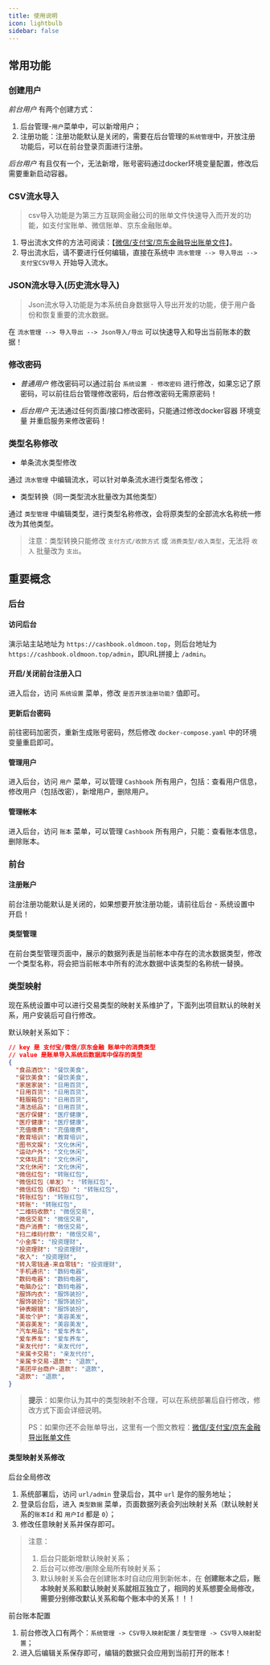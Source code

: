 ```yaml
---
title: 使用说明
icon: lightbulb
sidebar: false
---
```


## 常用功能

### 创建用户

*前台用户* 有两个创建方式：

1. 后台管理-`用户`菜单中，可以新增用户；
2. 注册功能：注册功能默认是关闭的，需要在后台管理的`系统管理`中，开放注册功能后，可以在前台登录页面进行注册。

*后台用户* 有且仅有一个，无法新增，账号密码通过docker环境变量配置，修改后需要重新启动容器。

### CSV流水导入

> csv导入功能是为第三方互联网金融公司的账单文件快速导入而开发的功能，如支付宝账单、微信账单、京东金融账单。

1. 导出流水文件的方法可阅读：【[微信/支付宝/京东金融导出账单文件](https://www.oldmoon.top/post/211)】。
2. 导出流水后，请不要进行任何编辑，直接在系统中 `流水管理 --> 导入导出 --> 支付宝CSV导入` 开始导入流水。

### JSON流水导入(历史流水导入)

> Json流水导入功能是为本系统自身数据导入导出开发的功能，便于用户备份和恢复重要的流水数据。

在 `流水管理 --> 导入导出 --> Json导入/导出` 可以快速导入和导出当前账本的数据！

### 修改密码

- *普通用户* 修改密码可以通过前台 `系统设置 - 修改密码` 进行修改，如果忘记了原密码，可以前往后台管理修改密码，后台修改密码无需原密码！

- *后台用户* 无法通过任何页面/接口修改密码，只能通过修改docker容器 环境变量 并重启服务来修改密码！

### 类型名称修改

- 单条流水类型修改

通过 `流水管理` 中编辑流水，可以针对单条流水进行类型名修改；

- 类型转换（同一类型流水批量改为其他类型）

通过 `类型管理` 中编辑类型，进行类型名称修改，会将原类型的全部流水名称统一修改为其他类型。

> 注意：类型转换只能修改 `支付方式/收款方式` 或 `消费类型/收入类型`，无法将 `收入` 批量改为 `支出`。

## 重要概念

### 后台

#### 访问后台

演示站主站地址为 `https://cashbook.oldmoon.top`，则后台地址为 `https://cashbook.oldmoon.top/admin`，即URL拼接上 `/admin`。

#### 开启/关闭前台注册入口

进入后台，访问 `系统设置` 菜单，修改 `是否开放注册功能?` 值即可。

#### 更新后台密码

前往密码加密页，重新生成账号密码，然后修改 `docker-compose.yaml` 中的环境变量重启即可。

#### 管理用户

进入后台，访问 `用户` 菜单，可以管理 `Cashbook` 所有用户，包括：查看用户信息，修改用户（包括改密），新增用户，删除用户。

#### 管理帐本

进入后台，访问 `账本` 菜单，可以管理 `Cashbook` 所有用户，只能：查看账本信息，删除账本。

### 前台

#### 注册账户

前台注册功能默认是关闭的，如果想要开放注册功能，请前往后台 - 系统设置中开启！

#### 类型管理

在前台类型管理页面中，展示的数据列表是当前帐本中存在的流水数据类型，修改一个类型名称，将会把当前帐本中所有的流水数据中该类型的名称统一替换。

### 类型映射

现在系统设置中可以进行交易类型的映射关系维护了，下面列出项目默认的映射关系，用户安装后可自行修改。

默认映射关系如下：

```json
// key 是 支付宝/微信/京东金融 账单中的消费类型
// value 是账单导入系统后数据库中保存的类型
{
  "食品酒饮": "餐饮美食",
  "餐饮美食": "餐饮美食",
  "家居家装": "日用百货",
  "日用百货": "日用百货",
  "鞋服箱包": "日用百货",
  "清洁纸品": "日用百货",
  "医疗保健": "医疗健康",
  "医疗健康": "医疗健康",
  "充值缴费": "充值缴费",
  "教育培训": "教育培训",
  "图书文娱": "文化休闲",
  "运动户外": "文化休闲",
  "文体玩具": "文化休闲",
  "文化休闲": "文化休闲",
  "微信红包": "转账红包",
  "微信红包（单发）": "转账红包",
  "微信红包（群红包）": "转账红包",
  "转账红包": "转账红包",
  "转账": "转账红包",
  "二维码收款": "微信交易",
  "微信交易": "微信交易",
  "商户消费": "微信交易",
  "扫二维码付款": "微信交易",
  "小金库": "投资理财",
  "投资理财": "投资理财",
  "收入": "投资理财",
  "转入零钱通-来自零钱": "投资理财",
  "手机通讯": "数码电器",
  "数码电器": "数码电器",
  "电脑办公": "数码电器",
  "服饰内衣": "服饰装扮",
  "服饰装扮": "服饰装扮",
  "钟表眼镜": "服饰装扮",
  "美妆个护": "美容美发",
  "美容美发": "美容美发",
  "汽车用品": "爱车养车",
  "爱车养车": "爱车养车",
  "亲友代付": "亲友代付",
  "亲属卡交易": "亲友代付",
  "亲属卡交易-退款": "退款",
  "美团平台商户-退款": "退款",
  "退款": "退款",
}
```

> **提示**：如果你认为其中的类型映射不合理，可以在系统部署后自行修改，修改方式下面会详细说明。
>
> PS：如果你还不会账单导出，这里有一个图文教程：[微信/支付宝/京东金融导出账单文件](https://oldmoon.top/post/211)

#### 类型映射关系修改

后台全局修改

1. 系统部署后，访问 `url/admin` 登录后台，其中 `url` 是你的服务地址；
2. 登录后台后，进入 `类型数据` 菜单，页面数据列表会列出映射关系（默认映射关系的`账本Id` 和 `用户Id` 都是 `0`）；
3. 修改任意映射关系并保存即可。

> 注意：
>
> 1. 后台只能新增默认映射关系；  
> 2. 后台可以修改/删除全局所有映射关系；  
> 3. 默认映射关系会在创建账本时自动应用到新帐本，在 **创建账本之后，账本映射关系和默认映射关系就相互独立了，相同的关系想要全局修改，需要分别修改默认关系和每个账本中的关系！！！**

前台账本配置

1. 前台修改入口有两个：`系统管理 -> CSV导入映射配置` / `类型管理 -> CSV导入映射配置`；
2. 进入后编辑关系保存即可，编辑的数据只会应用到当前打开的账本！
